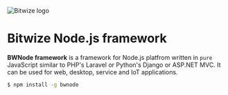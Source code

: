 ![Bitwize logo](https://www.bitwize.com.lb/img/logo.png)

Bitwize Node.js framework
=====================

__BWNode framework__ is a framework for Node.js platfrom written in `pure` JavaScript similar to PHP's Laravel or Python's Django or ASP.NET MVC. It can be used for web, desktop, service and IoT applications.

```bash
$ npm install -g bwnode
```
